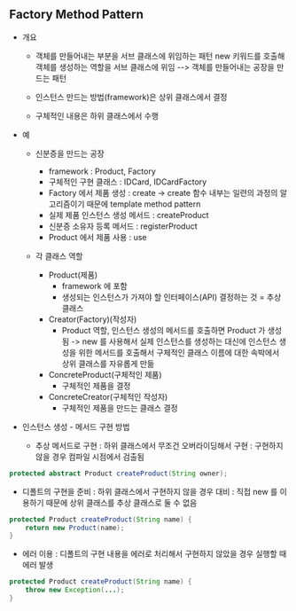 ## Factory Method Pattern

- 개요
  - 객체를 만들어내는 부분을 서브 클래스에 위임하는 패턴
  new 키워드를 호출해 객체를 생성하는 역할을 서브 클래스에 위임
  --> 객체를 만들어내는 공장을 만드는 패턴

  - 인스턴스 만드는 방법(framework)은 상위 클래스에서 결정
  - 구체적인 내용은 하위 클래스에서 수행

- 예
  - 신분증을 만드는 공장
    - framework : Product, Factory
    - 구체적인 구현 클래스 : IDCard, IDCardFactory
    - Factory 에서 제품 생성 : create
    -> create 함수 내부는 일련의 과정의 알고리즘이기 때문에
        template method pattern
    - 실제 제품 인스턴스 생성 메서드 : createProduct
    - 신분증 소유자 등록 메서드 : registerProduct
    - Product 에서 제품 사용 : use

  - 각 클래스 역할
    - Product(제품)
      - framework 에 포함
      - 생성되는 인스턴스가 가져야 할 인터페이스(API)
        결정하는 것 = 추상 클래스
    - Creator(Factory)(작성자)
      - Product 역할,
      인스턴스 생성의 메서드를 호출하면 Product 가 생성됨
      -> new 를 사용해서 실제 인스턴스를 생성하는 대신에
        인스턴스 생성을 위한 메서드를 호출해서 구체적인 클래스 이름에 대한
        속박에서 상위 클래스를 자유롭게 만듦
    - ConcreteProduct(구체적인 제품)
      - 구체적인 제품을 결정
    - ConcreteCreator(구체적인 작성자)
      - 구체적인 제품을 만드는 클래스 결정
- 인스턴스 생성 - 메서드 구현 방법
  - 추상 메서드로 구현 : 하위 클래스에서 무조건 오버라이딩해서 구현
                    : 구현하지 않을 경우 컴파일 시점에서 검출됨
```java
protected abstract Product createProduct(String owner); 
```
- 디폴트의 구현을 준비 : 하위 클래스에서 구현하지 않을 경우 대비
                      : 직접 new 를 이용하기 때문에 상위 클래스를 추상 클래스로 둘 수 없음
```java
protected Product createProduct(String name) {
    return new Product(name);
}
```
- 에러 이용 : 디폴트의 구현 내용을 에러로 처리해서 구현하지 않았을 경우 실행할 때 에러 발생
```java
protected Product createProduct(String name) {
    throw new Exception(...);
}
```




